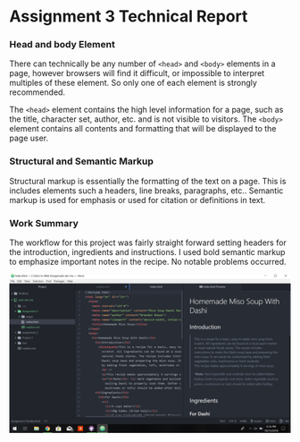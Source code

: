 # Assignment 3 Technical Report

### Head and body Element

There can technically be any number of ```<head>``` and ```<body>``` elements in a page, however browsers will find it difficult, or impossible to interpret multiples of these element. So only one of each element is strongly recommended.

The ```<head>``` element contains the high level information for a page, such as the title, character set, author, etc. and is not visible to visitors. The ```<body>``` element contains all contents and formatting that will be displayed to the page user.

### Structural and Semantic Markup

Structural markup is essentially the formatting of the text on a page. This is includes elements such a headers, line breaks, paragraphs, etc.. Semantic markup is used for emphasis or used for citation or definitions in text.

### Work Summary

The workflow for this project was fairly straight forward setting headers for the introduction, ingredients and instructions. I used bold semantic markup to emphasize important notes in the recipe. No notable problems occurred.

![Image](./images/Workprogress3.png)
